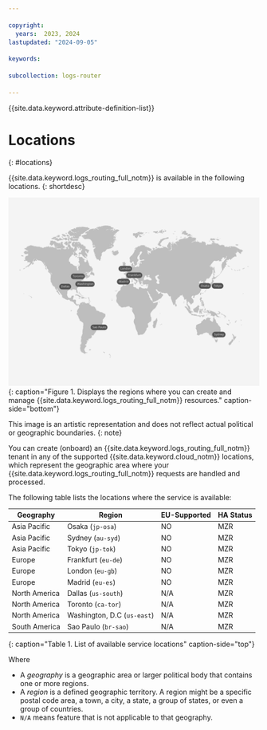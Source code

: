 ```yaml
---

copyright:
  years:  2023, 2024
lastupdated: "2024-09-05"

keywords:

subcollection: logs-router

---
```


{{site.data.keyword.attribute-definition-list}}

# Locations
{: #locations}

{{site.data.keyword.logs_routing_full_notm}} is available in the following locations.
{: shortdesc}


![The image shows the locations where the {{site.data.keyword.logs_routing_full_notm}} service is available.](/images/Logs-Router-03-Locations.svg){: caption="Figure 1. Displays the regions where you can create and manage {{site.data.keyword.logs_routing_full_notm}} resources." caption-side="bottom"}

This image is an artistic representation and does not reflect actual political or geographic boundaries.
{: note}

You can create (onboard) an {{site.data.keyword.logs_routing_full_notm}} tenant in any of the supported {{site.data.keyword.cloud_notm}} locations, which represent the geographic area where your {{site.data.keyword.logs_routing_full_notm}} requests are handled and processed.

The following table lists the locations where the service is available:

| Geography | Region                           |EU-Supported | HA Status |
|-----------|----------------------------------|-------------|-----------|
| Asia Pacific  | Osaka (`jp-osa`) | NO | MZR       |
| Asia Pacific  | Sydney (`au-syd`) | NO | MZR       |
| Asia Pacific  | Tokyo (`jp-tok`) | NO | MZR       |
| Europe  | Frankfurt (`eu-de`) | NO | MZR       |
| Europe  | London (`eu-gb`) | NO | MZR       |
| Europe  | Madrid (`eu-es`) | NO | MZR       |
| North America  | Dallas (`us-south`) | N/A | MZR       |
| North America  | Toronto (`ca-tor`) | N/A | MZR       |
| North America  | Washington, D.C (`us-east`) | N/A | MZR       |
| South America  | Sao Paulo (`br-sao`) | N/A | MZR       |
{: caption="Table 1. List of available service locations" caption-side="top"}

Where
* A *geography* is a geographic area or larger political body that contains one or more regions.
* A *region* is a defined geographic territory. A region might be a specific postal code area, a town, a city, a state, a group of states, or even a group of countries.
* `N/A` means feature that is not applicable to that geography.
